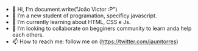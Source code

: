 - 👋 Hi, I’m document.write("João Victor :P")
- 👀 I’m a new student of programation, specificy javascript.
- 🌱 I’m currently learning about HTML, CSS e Js.
- 💞️ I’m looking to collaborate on begginers community to learn anda help each others.
- 📫 How to reach me: follow me on (https://twitter.com/jaumtorres)

<!---
jaum2000/jaum2000 is a ✨ special ✨ repository because its `README.md` (this file) appears on your GitHub profile.
You can click the Preview link to take a look at your changes.
--->
